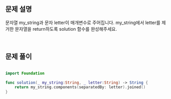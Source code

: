 
## 문제 설명
문자열 my_string과 문자 letter이 매개변수로 주어집니다. my_string에서 letter를 제거한 문자열을 return하도록 solution 함수를 완성해주세요.

<br>

## 문제 풀이

```swift

import Foundation

func solution(_ my_string:String, _ letter:String) -> String {
    return my_string.components(separatedBy: letter).joined()
}

```


